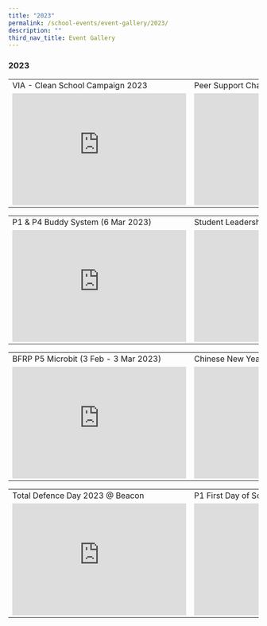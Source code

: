 ```yaml
---
title: "2023"
permalink: /school-events/event-gallery/2023/
description: ""
third_nav_title: Event Gallery
---
```

### 2023

<table style="width:100%">
  <tbody><tr>
    <td>VIA - Clean School Campaign 2023</td>
    <td>Peer Support Challenge T1W10 to T2W3</td>
  </tr>
  <tr>
    <td><iframe src="https://docs.google.com/presentation/d/e/2PACX-1vQzPKl0c8dXFLj-tIFwuArIgrzg6Fo9lA4Y2kp2sIKcrlQDTgMrXrVeCKcD6oe6HxkiE18Ak6Y6F3QN/embed?start=false&amp;loop=false&amp;delayms=3000" frameborder="0" width="350" height="225" allowfullscreen="true"></iframe></td>
    <td><iframe src="https://docs.google.com/presentation/d/e/2PACX-1vS4GYWZ-1MAKBcETOhlyVfY5A3mLYFqki46a3gqd4tSyEjhm6DeXqWBGaVEJcFxsbi6keR4wad36wRC/embed?start=false&amp;loop=false&amp;delayms=3000" frameborder="0" width="350" height="225" allowfullscreen="true"></iframe></td>
  </tr>
</tbody></table>

<table style="width:100%">
  <tbody><tr>
    <td>P1 &amp; P4 Buddy System (6 Mar 2023)</td>
    <td>Student Leadership Investiture (3 Mar 2023)</td>
  </tr>
  <tr>
    <td><iframe allowfullscreen="true" height="225" width="350" frameborder="0" src="https://docs.google.com/presentation/d/e/2PACX-1vQ4-3GTE8nnCMvEoV7m0JYvhYrSVoV1glusLZrea4obbKML-igJcw2kNX3M6TF_z9qQud5G_jc8f4mv/embed?start=false&amp;loop=false&amp;delayms=3000"></iframe></td>
    <td><iframe allowfullscreen="true" height="225" width="350" frameborder="0" src="https://docs.google.com/presentation/d/e/2PACX-1vQk5XWv-g0kH6lyUguov2qsenWcK-GNG_Z5d2HdPtGsTxNZ9Eqgr5qwLhX1lzoBCfHlPj9g8L3WI4nF/embed?start=false&amp;loop=false&amp;delayms=3000"></iframe></td>
  </tr>
</tbody></table>

<table style="width:100%">
  <tbody><tr>
    <td>BFRP P5 Microbit (3 Feb - 3 Mar 2023)</td>
    <td>Chinese New Year Celebrations 2023</td>
  </tr>
  <tr>
    <td><iframe src="https://docs.google.com/presentation/d/e/2PACX-1vRKD6XtWjc3CX94CxouBTokQ8Cy4aYPpjb0Fhx5oJTxE1Pf6TQZNVVNElz7L-M7elQHqEG4u-YSTYv-/embed?start=false&amp;loop=false&amp;delayms=3000" frameborder="0" width="350" height="225" allowfullscreen="true"></iframe></td>
    <td><iframe allowfullscreen="true" height="225" width="350" frameborder="0" src="https://docs.google.com/presentation/d/e/2PACX-1vQXppAQwNXxTYIoKWwTu0bfD3UJemTBPXvYwq_8h2x-X6CJ64hF2isCjjWq5l3vTB-wwlJCyA0GwLOr/embed?start=false&amp;loop=false&amp;delayms=3000"></iframe></td>
  </tr>
</tbody></table>

<table style="width:100%">
  <tbody><tr>
    <td>Total Defence Day 2023 @ Beacon</td>
    <td>P1 First Day of School (Jan 2023)</td>
  </tr>
  <tr>
    <td><iframe allowfullscreen="true" height="225" width="350" frameborder="0" src="https://docs.google.com/presentation/d/e/2PACX-1vQQ1MPnsH5e2Ik5lQ_Jt9CzVldiHltBnmDfjJIJfla0YQJoYrX1cTXxnxai17eD1VEnXHo7Cbz7yWu6/embed?start=false&amp;loop=false&amp;delayms=3000"></iframe></td>
    <td><iframe src="https://docs.google.com/presentation/d/e/2PACX-1vTpG_VHxfhBrGk5trvj8ksYN0XN1Dj_zXQTcJRLpHrGV9d0n_nKPBO9GhnPB2zMhbLWARRe-Avxtypl/embed?start=false&amp;loop=false&amp;delayms=3000" frameborder="0" width="350" height="225" allowfullscreen="true"></iframe></td>
  </tr>
</tbody></table>